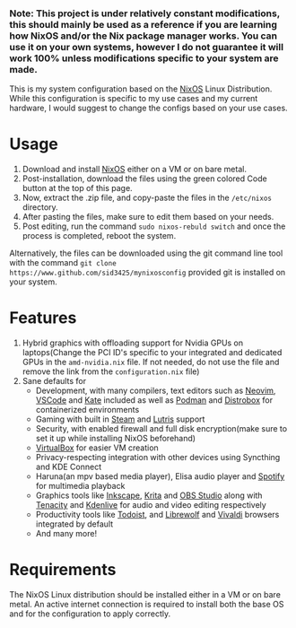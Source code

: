 ### Note: This project is under relatively constant modifications, this should mainly be used as a reference if you are learning how NixOS and/or the Nix package manager works. You can use it on your own systems, however I do not guarantee it will work 100% unless modifications specific to your system are made.

This is my system configuration based on the [NixOS](https://nixos.org) Linux Distribution. While this configuration is specific to my use cases and my current hardware, I would suggest to change the configs based on your use cases.

# Usage
1. Download and install [NixOS](https://nixos.org/download) either on a VM or on bare metal.
2. Post-installation, download the files using the green colored Code button at the top of this page.
3. Now, extract the .zip file, and copy-paste the files in the `/etc/nixos` directory.
4. After pasting the files, make sure to edit them based on your needs.
5. Post editing, run the command `sudo nixos-rebuld switch` and once the process is completed, reboot the system.

Alternatively, the files can be downloaded using the git command line tool with the command `git clone https://www.github.com/sid3425/mynixosconfig` provided git is installed on your system.

# Features
1. Hybrid graphics with offloading support for Nvidia GPUs on laptops(Change the PCI ID's specific to your integrated and dedicated GPUs in the `amd-nvidia.nix` file. If not needed, do not use the file and remove the link from the `configuration.nix` file)
2. Sane defaults for
   - Development, with many compilers, text editors such as [Neovim](https://neovim.io/), [VSCode](https://code.visualstudio.com/) and [Kate](https://kate-editor.org/) included as well as [Podman](https://podman.io/) and [Distrobox](https://github.com/89luca89/distrobox) for containerized environments
   - Gaming with built in [Steam](https://store.steampowered.com/) and [Lutris](https://lutris.net) support
   - Security, with enabled firewall and full disk encryption(make sure to set it up while installing NixOS beforehand)
   - [VirtualBox](https://virtualbox.org) for easier VM creation
   - Privacy-respecting integration with other devices using Syncthing and KDE Connect
   - Haruna(an mpv based media player), Elisa audio player and [Spotify](https://spotify.com) for multimedia playback
   - Graphics tools like [Inkscape](https://inkscape.org), [Krita](https://krita,org/en) and [OBS Studio](https://obsproject.com) along with [Tenacity](https://tenacityaudio.org) and [Kdenlive](https://kdenlive.org/en) for audio and video editing respectively
   - Productivity tools like [Todoist](https://todoist.com), and [Librewolf](https://librewolf.net) and [Vivaldi](https://vivaldi.com) browsers integrated by default
   - And many more!

# Requirements
The NixOS Linux distribution should be installed either in a VM or on bare metal. An active internet connection is required to install both the base OS and for the configuration to apply correctly.
